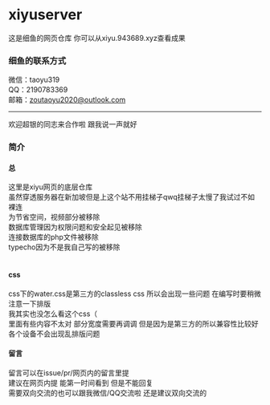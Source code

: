# xiyuserver
 
这是细鱼的网页仓库 你可以从xiyu.943689.xyz查看成果

### 细鱼的联系方式

微信：taoyu319<br>
QQ：2190783369<br>
邮箱：zoutaoyu2020@outlook.com

---
欢迎超银的同志来合作啦 跟我说一声就好


### 简介

#### 总

这里是xiyu网页的底层仓库<br>
虽然穿透服务器在新加坡但是上这个站不用挂梯子qwq挂梯子太慢了我试过不如裸连<br>
为节省空间，视频部分被移除<br>
数据库管理因为权限问题和安全起见被移除<br>
连接数据库的php文件被移除<br>
typecho因为不是我自己写的被移除<br><br>

#### css

css下的water.css是第三方的classless css 所以会出现一些问题 在编写时要稍微注意一下排版<br>
我其实也没怎么看这个css（<br>
里面有些内容不太对 部分宽度需要再调调 但是因为是第三方的所以兼容性比较好 各个设备不会出现乱排版问题
<br>

#### 留言

留言可以在issue/pr/网页内的留言里提<br>
建议在网页内提 能第一时间看到 但是不能回复<br>
需要双向交流的也可以跟我微信/QQ交流啦 还是建议双向交流的

